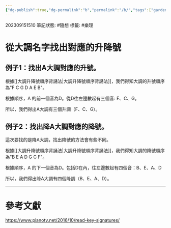 ```yaml
---
{"dg-publish":true,"dg-permalink":"b","permalink":"/b/","tags":["gardenEntry"]}
---
```


202309151510
筆記狀態: #隨想
標籤: #樂理 

# 從大調名字找出對應的升降號

## 例子1：找出A大調對應的升號。

根據[[大調升降號順序背誦法\|大調升降號順序背誦法]]，我們得知大調的升號順序為"F C G D A E B"。

根據順序，A 的前一個音為D。從D往左邊數起有三個音: F、C、G。

所以，我們得出A大調有三個升調（F、C、G）。

## 例子2：找出降A大調對應的降號。

這次要找的是降A大調，找出降號的方法會有些不同。

根據[[大調升降號順序背誦法\|大調升降號順序背誦法]]，我們得知大調的降號順序為"B E A D G C F"。

根據順序，A 的下一個音為D。包括D在內，往左邊數起有四個音：B、E、A、D

所以，我們得出降A大調有四個降調（B、E、A、D）。

---
# 參考文獻

https://www.pianotv.net/2016/10/read-key-signatures/